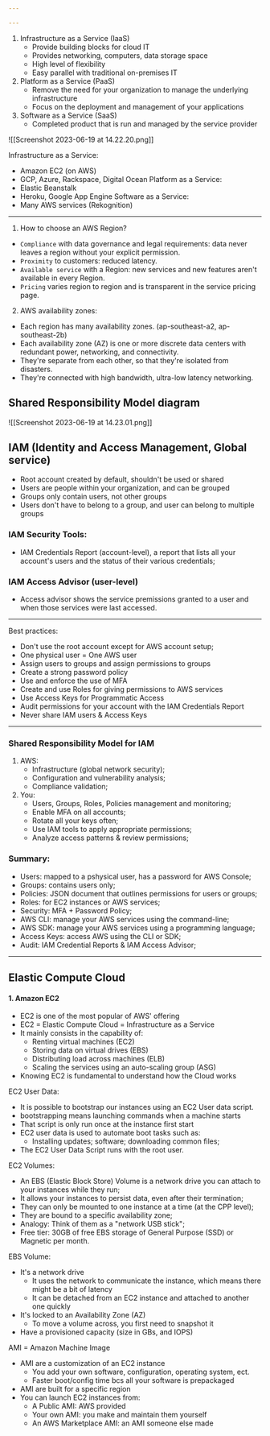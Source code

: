 ```yaml
---

---
```


1. Infrastructure as a Service (IaaS)
	- Provide building blocks for cloud IT
	- Provides networking, computers, data storage space
	- High level of flexibility
	- Easy parallel with traditional on-premises IT
1. Platform as a Service (PaaS)
	- Remove the need for your organization to manage the underlying infrastructure
	- Focus on the deployment and management of your applications
2. Software as a Service (SaaS)
	- Completed product that is run and managed by the service provider

![[Screenshot 2023-06-19 at 14.22.20.png]]

Infrastructure as a Service:
 - Amazon EC2 (on AWS)
 - GCP, Azure, Rackspace, Digital Ocean
Platform as a Service:
 - Elastic Beanstalk
 - Heroku, Google App Engine
Software as a Service:
 - Many AWS services (Rekognition)

---

1. How to choose an AWS Region?
 - `Compliance` with data governance and legal requirements: data never leaves a region without your explicit permission.
 - `Proximity` to customers: reduced latency.
 - `Available service` with a Region: new services and new features aren't available in every Region.
 - `Pricing` varies region to region and is transparent in the service pricing page.
2. AWS availability zones:
 - Each region has many availability zones. (ap-southeast-a2, ap-southeast-2b)
 - Each availability zone (AZ) is one or more discrete data centers with redundant power, networking, and connectivity.
 - They're separate from each other, so that they're isolated from disasters.
 - They're connected with high bandwidth, ultra-low latency networking.

## Shared Responsibility Model diagram

![[Screenshot 2023-06-19 at 14.23.01.png]]

## IAM (Identity and Access Management, Global service)
- Root account created by default, shouldn't be used or shared
- Users are people within your organization, and can be grouped
- Groups only contain users, not other groups
- Users don't have to belong to a group, and user can belong to multiple groups

### IAM Security Tools:
- IAM Credentials Report (account-level), a report that lists all your account's users and the status of their various credentials;
### IAM Access Advisor (user-level)
- Access advisor shows the service premissions granted to a user and when those services were last accessed.

---

Best practices:
- Don't use the root account except for AWS account setup;
- One physical user = One AWS user
- Assign users to groups and assign permissions to groups
- Create a strong password policy
- Use and enforce the use of MFA
- Create and use Roles for giving permissions to AWS services
- Use Access Keys for Programmatic Access
- Audit permissions for your account with the IAM Credentials Report
- Never share IAM users & Access Keys

---

### Shared Responsibility Model for IAM
1. AWS:
	- Infrastructure (global network security);
	- Configuration and vulnerability analysis;
	- Compliance validation;
2. You:
	- Users, Groups, Roles, Policies management and monitoring;
	- Enable MFA on all accounts;
	- Rotate all your keys often;
	- Use IAM tools to apply appropriate permissions;
	- Analyze access patterns & review permissions;

### Summary:
- Users: mapped to a pshysical user, has a password for AWS Console;
- Groups: contains users only;
- Policies: JSON document that outlines permissions for users or groups;
- Roles: for EC2 instances or AWS services;
- Security: MFA + Password Policy;
- AWS CLI: manage your AWS services using the command-line;
- AWS SDK: manage your AWS services using a programming language;
- Access Keys: access AWS using the CLI or SDK;
- Audit: IAM Credential Reports & IAM Access Advisor;

---

## Elastic Compute Cloud

#### 1. Amazon EC2

- EC2 is one of the most popular of AWS' offering
- EC2 = Elastic Compute Cloud = Infrastructure as a Service
- It mainly consists in the capability of:
	- Renting virtual machines (EC2)
	- Storing data on virtual drives (EBS)
	- Distributing load across machines (ELB)
	- Scaling the services using an auto-scaling group (ASG)
- Knowing EC2 is fundamental to understand how the Cloud works

EC2 User Data:
- It is possible to bootstrap our instances using an EC2 User data script.
- bootstrapping means launching commands when a machine starts
- That script is only run once at the instance first start
- EC2 user data is used to automate boot tasks such as:
	- Installing updates; software; downloading common files;
- The EC2 User Data Script runs with the root user.

EC2 Volumes:
- An EBS (Elastic Block Store) Volume is a network drive you can attach to your instances while they run;
- It allows your instances to persist data, even after their termination;
- They can only be mounted to one instance at a time (at the CPP level);
- They are bound to a specific availability zone;
- Analogy: Think of them as a "network USB stick";
- Free tier: 30GB of free EBS storage of General Purpose (SSD) or Magnetic per month.

EBS Volume:
- It's a network drive
	- It uses the network to communicate the instance, which means there might be a bit of latency
	- It can be detached from an EC2 instance and attached to another one quickly
- It's locked to an Availability Zone (AZ)
	- To move a volume across, you first need to snapshot it
- Have a provisioned capacity (size in GBs, and IOPS)

AMI = Amazon Machine Image
- AMI are a customization of an EC2 instance
	- You add your own software, configuration, operating system, ect.
	- Faster boot/config time bcs all your software is prepackaged
- AMI are built for a specific region
- You can launch EC2 instances from:
	- A Public AMI: AWS provided
	- Your own AMI: you make and maintain them yourself
	- An AWS Marketplace AMI: an AMI someone else made

